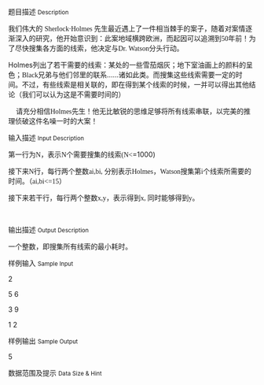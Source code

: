 <div class="panel panel-default">
<div class="area-title">
<span>
题目描述
<small>Description</small>
</span></div>
<div class="panel-body">

<p>我们伟大的 <span style="font-family: 'Times New Roman';">Sherlock</span><span style="">·</span><span style="font-family: 'Times New Roman';">Holmes </span><span style="">先生最近遇上了一件相当棘手的案子，随着对案情逐渐深入的研究，他开始意识到：此案地域横跨欧洲，而起因可以追溯到</span><span style="font-family: 'Times New Roman';">50</span><span style="">年前！为了尽快搜集各方面的线索，他决定与</span><span style="font-family: 'Times New Roman';">Dr. Watson</span><span style="">分头行动。</span></p>
<p>Holmes<span style="">列出了若干需要的线索：某处的一些雪茄烟灰；地下室油画上的颜料的呈色；</span><span style="font-family: 'Times New Roman';">Black</span><span style="">兄弟与他们邻里的联系……诸如此类。而搜集这些线索需要一定的时间。不过，有些线索是相关联的，即在得到某个线索的时候，一并可以得出其他结论（我们可以认为这是不需要时间的）</span></p>
<p>    请充分相信<span style="font-family: 'Times New Roman';">Holmes</span><span style="">先生！他无比敏锐的思维足够将所有线索串联，以完美的推理侦破这件名噪一时的大案！</span></p>

</div>
</div>

<div class="panel panel-default">
<div class="area-title">
<span>
输入描述
<small>Input Description</small>
</span></div>
<div class="panel-body">
<p>第一行为<span style="font-family: 'Times New Roman';">N</span><span style="">，表示</span><span style="font-family: 'Times New Roman';">N</span><span style="">个需要搜集的线索</span><span style="font-family: 'Times New Roman';">(N&lt;</span>=1000)</p>
<p>接下来<span style="font-family: 'Times New Roman';">N</span><span style="">行，每行两个整数</span><span style="font-family: 'Times New Roman';">ai,bi, </span><span style="">分别表示</span><span style="font-family: 'Times New Roman';">Holmes</span><span style="">，</span><span style="font-family: 'Times New Roman';">Watson</span><span style="">搜集第</span><span style="font-family: 'Times New Roman';">i</span><span style="">个线索所需要的时间。（</span><span style="font-family: 'Times New Roman';">ai,bi&lt;=15</span><span style="">）</span></p>
<p>接下来若干行，每行两个整数<span style="font-family: 'Times New Roman';">x,y</span><span style="">，表示得到</span><span style="font-family: 'Times New Roman';">x, </span><span style="">同时能够得到</span><span style="font-family: 'Times New Roman';">y</span><span style="">。</span></p>
<p> </p>

</div>
</div>
<div  class="panel panel-default">
<div class="area-title">
<span>
输出描述
<small>Output Description</small>
</span></div>
<div class="panel-body">

<p class="p0">一个整数，即搜集所有线索的最小耗时。</p>

</div>
</div>


<div class="panel panel-default">
<div class="area-title">
<span>
样例输入
<small>Sample Input</small>
</span></div>
<div class="panel-body">
<p>2</p>
<p>5 6</p>
<p>3 9</p>
<p>1 2</p>

</div>
</div>

<div class="panel panel-default">
<div class="area-title">
<span>
样例输出
<small>Sample Output</small>
</span></div>
<div class="panel-body">
<p>5</p>

</div>
</div>

<div class="panel panel-default">
<div class="area-title">
<span>
数据范围及提示
<small>Data Size & Hint</small>
</span></div>
<div class="panel-body">

</div>
</div>